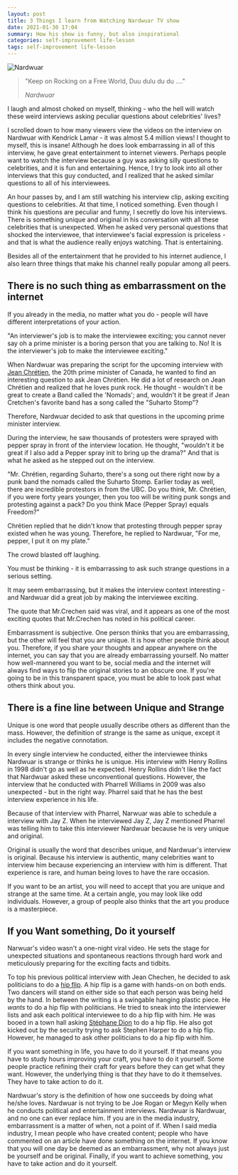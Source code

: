 ```yaml
---
layout: post
title: 3 Things I learn from Watching Nardwuar TV show
date: 2021-01-30 17:04
summary: How his show is funny, but also inspirational
categories: self-improvement life-lesson
tags: self-improvement life-lesson
---
```


<img src="{{site.baseurl}}/images/3-things-i-learn-from-watching-nardwuar-tv-show/Nardwuar+the+Human+Serviette+BW+logo.png" alt="Nardwuar"/>


<blockquote>
  <p>
    "Keep on Rocking on a Free World, Duu dulu du du ...."
  </p>
  <footer><cite title="Nardwuar">Nardwuar</cite></footer>
</blockquote>


I laugh and almost choked on myself, thinking - who the hell will watch these weird interviews asking peculiar questions about celebrities' lives?

I scrolled down to how many viewers view the videos on the interview on Nardwuar with Kendrick Lamar - it was almost 5.4 million views! I thought to myself, this is insane! Although he does look embarrassing in all of this interview, he gave great entertainment to internet viewers. Perhaps people want to watch the interview because a guy was asking silly questions to celebrities, and it is fun and entertaining. Hence, I try to look into all other interviews that this guy conducted, and I realized that he asked similar questions to all of his interviewees.

An hour passes by, and I am still watching his interview clip, asking exciting questions to celebrities. At that time, I noticed something. Even though I think his questions are peculiar and funny, I secretly do love his interviews. There is something unique and original in his conversation with all these celebrities that is unexpected. When he asked very personal questions that shocked the interviewee, that interviewee's facial expression is priceless - and that is what the audience really enjoys watching. That is entertaining.

Besides all of the entertainment that he provided to his internet audience, I also learn three things that make his channel really popular among all peers.

## There is no such thing as embarrassment on the internet
If you already in the media, no matter what you do - people will have different interpretations of your action. 

"An interviewer's job is to make the interviewee exciting; you cannot never say oh a prime minister is a boring person that you are talking to. No! It is the interviewer's job to make the interviewee exciting."

When Nardwuar was preparing the script for the upcoming interview with [Jean Chrétien](https://en.wikipedia.org/wiki/Jean_Chr%C3%A9tien), the 20th prime minister of Canada, he wanted to find an interesting question to ask Jean Chrétien. He did a lot of research on Jean Chrétien and realized that he loves punk rock. He thought - wouldn't it be great to create a Band called the 'Nomads'; and, wouldn't it be great if Jean Cretchen's favorite band has a song called the "Suharto Stomp"? 

Therefore, Nardwuar decided to ask that questions in the upcoming prime minister interview.

During the interview, he saw thousands of protesters were sprayed with pepper spray in front of the interview location. He thought, "wouldn't it be great if I also add a Pepper spray init to bring up the drama?" And that is what he asked as he stepped out on the interview.

"Mr. Chrétien, regarding Suharto, there's a song out there right now by a punk band the nomads called the Suharto Stomp. Earlier today as well, there are incredible protestors in from the UBC. Do you think, Mr. Chrétien, if you were forty years younger, then you too will be writing punk songs and protesting against a pack? Do you think Mace (Pepper Spray) equals Freedom?"

Chrétien replied that he didn't know that protesting through pepper spray existed when he was young. Therefore, he replied to Nardwuar, "For me, pepper, I put it on my plate."

The crowd blasted off laughing. 

You must be thinking - it is embarrassing to ask such strange questions in a serious setting. 

It may seem embarrassing, but it makes the interview context interesting - and Nardwuar did a great job by making the interviewee exciting. 

The quote that Mr.Crechen said was viral, and it appears as one of the most exciting quotes that Mr.Crechen has noted in his political career.

Embarrassment is subjective. One person thinks that you are embarrassing, but the other will feel that you are unique. It is how other people think about you. Therefore, if you share your thoughts and appear anywhere on the internet, you can say that you are already embarrassing yourself. No matter how well-mannered you want to be, social media and the internet will always find ways to flip the original stories to an obscure one. If you're going to be in this transparent space, you must be able to look past what others think about you.

## There is a fine line between Unique and Strange
Unique is one word that people usually describe others as different than the mass. However, the definition of strange is the same as unique, except it includes the negative connotation.

In every single interview he conducted, either the interviewee thinks Nardwuar is strange or thinks he is unique. His interview with Henry Rollins in 1998 didn't go as well as he expected. Henry Rollins didn't like the fact that Nardwuar asked these unconventional questions. However, the interview that he conducted with Pharrell Williams in 2009 was also unexpected - but in the right way. Pharrel said that he has the best interview experience in his life. 

Because of that interview with Pharrel, Narwuar was able to schedule a interview with Jay Z.  When he interviewed Jay Z, Jay Z mentioned Pharrel was telling him to take this interviewer Nardwuar because he is very unique and original.

Original is usually the word that describes unique, and Nardwuar's interview is original. Because his interview is authentic, many celebrities want to interview him because experiencing an interview with him is different. That experience is rare, and human being loves to have the rare occasion.

If you want to be an artist, you will need to accept that you are unique and strange at the same time. At a certain angle, you may look like odd individuals. However, a group of people also thinks that the art you produce is a masterpiece.

## If you Want something, Do it yourself
Narwuar's video wasn't a one-night viral video. He sets the stage for unexpected situations and spontaneous reactions through hard work and meticulously preparing for the exciting facts and tidbits.

To top his previous political interview with Jean Chechen, he decided to ask politicians to do a [hip flip](https://boardgamegeek.com/boardgame/28614/hip-flip). A hip flip is a game with hands-on on both ends. Two dancers will stand on either side so that each person was being held by the hand. In between the writing is a swingable hanging plastic piece. He _wants_ to do a hip flip with politicians. He tried to sneak into the interviewer lists and ask each political interviewee to do a hip flip with him. He was booed in a town hall asking [Stéphane Dion](https://en.wikipedia.org/wiki/St%C3%A9phane_Dion) to do a hip flip. He also got kicked out by the security trying to ask Stephen Harper to do a hip flip. However, he managed to ask other politicians to do a hip flip with him.

If you want something in life, you have to do it yourself. If that means you have to study hours improving your craft, you have to do it yourself. Some people practice refining their craft for years before they can get what they want. However, the underlying thing is that _they_ have to do it themselves. They have to take action to do it.


Nardwuar's story is the definition of how one succeeds by doing what he/she loves. Nardwuar is not trying to be Joe Rogan or Megyn Kelly when he conducts political and entertainment interviews. Nardwuar is Nardwuar, and no one can ever replace him. If you are in the media industry, embarrassment is a matter of when, not a point of if. When I said media industry, I mean people who have created content; people who have commented on an article have done something on the internet. If you know that you will one day be deemed as an embarrassment, why not always just be yourself and be original. Finally, if you want to achieve something, you have to take action and do it yourself.
